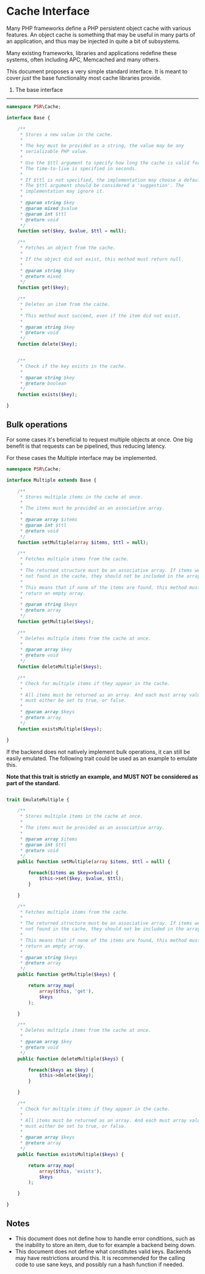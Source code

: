 Cache Interface
===============

Many PHP frameworks define a PHP persistent object cache with various features.
An object cache is something that may be useful in many parts of an
application, and thus may be injected in quite a bit of subsystems.

Many existing frameworks, libraries and applications redefine these systems,
often including APC, Memcached and many others.

This document proposes a very simple standard interface. It is meant to cover
*just* the base functionality most cache libraries provide.

1. The base interface
---------------------

```php
namespace PSR\Cache;

interface Base {

    /**
     * Stores a new value in the cache.
     *
     * The key must be provided as a string, the value may be any
     * serializable PHP value.
     *
     * Use the $ttl argument to specify how long the cache is valid for.
     * The time-to-live is specified in seconds.
     *
     * If $ttl is not specified, the implementation may choose a default.
     * The $ttl argument should be considered a 'suggestion'. The
     * implementation may ignore it.
     *
     * @param string $key
     * @param mixed $value
     * @param int $ttl
     * @return void
     */
    function set($key, $value, $ttl = null);

    /**
     * Fetches an object from the cache.
     *
     * If the object did not exist, this method must return null.
     *
     * @param string $key
     * @return mixed
     */
    function get($key);

    /**
     * Deletes an item from the cache.
     *
     * This method must succeed, even if the item did not exist.
     *
     * @param string $key
     * @return void
     */
    function delete($key);


    /**
     * Check if the key exists in the cache.
     *
     * @param string $key
     * @return boolean
     */
    function exists($key);

}
```

## Bulk operations

For some cases it's beneficial to request multiple objects at once. One big
benefit is that requests can be pipelined, thus reducing latency.

For these cases the Multiple interface may be implemented.

```php
namespace PSR\Cache;

interface Multiple extends Base {

    /**
     * Stores multiple items in the cache at once.
     *
     * The items must be provided as an associative array.
     *
     * @param array $items
     * @param int $ttl
     * @return void
     */
    function setMultiple(array $items, $ttl = null);

    /**
     * Fetches multiple items from the cache.
     *
     * The returned structure must be an associative array. If items were
     * not found in the cache, they should not be included in the array.
     *
     * This means that if none of the items are found, this method must
     * return an empty array.
     *
     * @param string $keys
     * @return array
     */
    function getMultiple($keys);

    /**
     * Deletes multiple items from the cache at once.
     *
     * @param array $key
     * @return void
     */
    function deleteMultiple($keys);

    /**
     * Check for multiple items if they appear in the cache.
     *
     * All items must be returned as an array. And each must array value
     * must either be set to true, or false.
     *
     * @param array $keys
     * @return array
     */
    function existsMultiple($keys);

}
```

If the backend does not natively implement bulk operations, it can still
be easily emulated. The following trait could be used as an example to emulate
this. 

**Note that this trait is strictly an example, and MUST NOT be considered as
part of the standard.**

```php

trait EmulateMultiple {

    /**
     * Stores multiple items in the cache at once.
     *
     * The items must be provided as an associative array.
     *
     * @param array $items
     * @param int $ttl
     * @return void
     */
    public function setMultiple(array $items, $ttl = null) {

        foreach($items as $key=>$value) {
            $this->set($key, $value, $ttl);
        }

    }

    /**
     * Fetches multiple items from the cache.
     *
     * The returned structure must be an associative array. If items were
     * not found in the cache, they should not be included in the array.
     *
     * This means that if none of the items are found, this method must
     * return an empty array.
     *
     * @param string $keys
     * @return array
     */
    public function getMultiple($keys) {

        return array_map(
            array($this, 'get'),
            $keys
        );

    }

    /**
     * Deletes multiple items from the cache at once.
     *
     * @param array $key
     * @return void
     */
    public function deleteMultiple($keys) {

        foreach($keys as $key) {
            $this->delete($key);
        }

    }

    /**
     * Check for multiple items if they appear in the cache.
     *
     * All items must be returned as an array. And each must array value
     * must either be set to true, or false.
     *
     * @param array $keys
     * @return array
     */
    public function existsMultiple($keys) {

        return array_map(
            array($this, 'exists'),
            $keys
        );

    }

}
```

## Notes

* This document does not define how to handle error conditions, such as the
  inability to store an item, due to for example a backend being down.
* This document does not define what constitutes valid keys. Backends may have
  restrictions around this. It is recommended for the calling code to use
  sane keys, and possibly run a hash function if needed.
